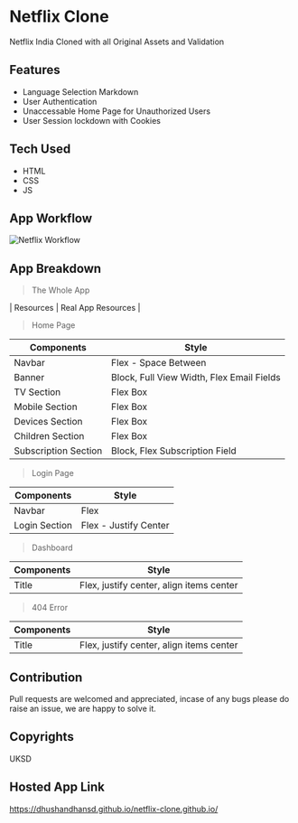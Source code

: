 # Netflix Clone

Netflix India Cloned with all Original Assets and Validation

## Features

- Language Selection Markdown
- User Authentication
- Unaccessable Home Page for Unauthorized Users
- User Session lockdown with Cookies

## Tech Used

- HTML
- CSS
- JS

## App Workflow

![Netflix Workflow](https://dhushandhansd.github.io/netflix-clone.github.io/assets/netflix-flow.png)

## App Breakdown

> The Whole App

| Resources | Real App Resources |

> Home Page

| Components           | Style                                     |
| -------------------- | ----------------------------------------- |
| Navbar               | Flex - Space Between                      |
| Banner               | Block, Full View Width, Flex Email Fields |
| TV Section           | Flex Box                                  |
| Mobile Section       | Flex Box                                  |
| Devices Section      | Flex Box                                  |
| Children Section     | Flex Box                                  |
| Subscription Section | Block, Flex Subscription Field            |

> Login Page

| Components    | Style                 |
| ------------- | --------------------- |
| Navbar        | Flex                  |
| Login Section | Flex - Justify Center |

> Dashboard

| Components | Style                                    |
| ---------- | ---------------------------------------- |
| Title      | Flex, justify center, align items center |

> 404 Error

| Components | Style                                    |
| ---------- | ---------------------------------------- |
| Title      | Flex, justify center, align items center |

## Contribution

Pull requests are welcomed and appreciated, incase of any bugs please do raise an issue, we are happy to solve it.

## Copyrights

UKSD

## Hosted App Link

https://dhushandhansd.github.io/netflix-clone.github.io/
